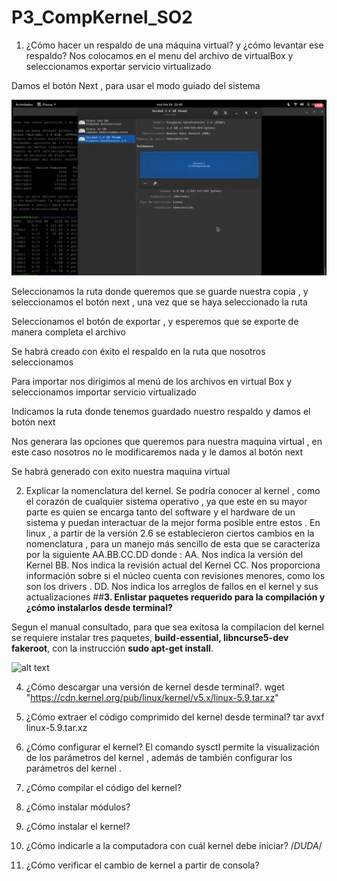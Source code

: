 # P3_CompKernel_SO2

1. ¿Cómo hacer un respaldo de una máquina virtual? y ¿cómo levantar ese respaldo?
Nos colocamos en el menu del archivo de virtualBox y seleccionamos exportar servicio virtualizado

Damos el botón Next , para usar el modo guiado del sistema


 ![alt text](https://github.com/daerksun/Practica1.ManejodeDiscos/blob/main/Imagenes/22.png "Im22")




Seleccionamos la ruta donde queremos que se guarde nuestra copia , y seleccionamos el botón next , una vez que se haya seleccionado la ruta


Seleccionamos el botón de exportar , y esperemos que se exporte de manera completa el archivo


Se habrá creado con éxito el respaldo en la ruta que nosotros seleccionamos


Para importar nos dirigimos al menú de los archivos en virtual Box y seleccionamos importar servicio virtualizado

Indicamos la ruta donde tenemos guardado nuestro respaldo y damos el botón next


Nos generara las opciones que queremos para nuestra maquina virtual , en este caso nosotros no le modificaremos nada y le damos al botón next


Se habrá generado con exito nuestra maquina virtual




2. Explicar la nomenclatura del kernel.
Se podría conocer al kernel , como el corazón de cualquier sistema operativo , ya que este en su mayor parte es quien se encarga tanto del software y el hardware de un sistema y puedan interactuar de la mejor forma posible entre estos .
En linux , a partir de la versión 2.6 se establecieron ciertos cambios en la nomenclatura , para un manejo más sencillo de esta que se caracteriza por la siguiente AA.BB.CC.DD  donde :
    AA. Nos indica la versión del Kernel
    BB. Nos indica la revisión actual del Kernel
    CC. Nos proporciona información sobre si el núcleo cuenta con revisiones menores,      como los son los drivers .
    DD. Nos indica los arreglos de fallos en el kernel y sus actualizaciones
##**3. Enlistar paquetes requerido para la compilación y ¿cómo instalarlos desde terminal?**

Segun el manual consultado, para que sea exitosa la compilacion del kernel se requiere instalar tres paquetes, **build-essential, libncurse5-dev fakeroot**, con la instrucción **sudo apt-get install**.

![alt text](https://github.com/daerksun/P3_CompKernel_SO2.git/tree/main/Im/3.png "Im1")


4. ¿Cómo descargar una versión de kernel desde terminal?.
wget "https://cdn.kernel.org/pub/linux/kernel/v5.x/linux-5.9.tar.xz"


5. ¿Cómo extraer el código comprimido del kernel desde terminal?
tar avxf linux-5.9.tar.xz

6. ¿Cómo configurar el kernel?
El comando sysctl permite la visualización de los parámetros del kernel , además de también configurar los parámetros del kernel .

7. ¿Cómo compilar el código del kernel?

8. ¿Cómo instalar módulos?




9. ¿Cómo instalar el kernel?

10. ¿Cómo indicarle a la computadora con cuál kernel debe iniciar?
/*DUDA*/

11. ¿Cómo verificar el cambio de kernel a partir de consola?

